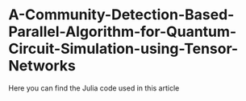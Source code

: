 # A-Community-Detection-Based-Parallel-Algorithm-for-Quantum-Circuit-Simulation-using-Tensor-Networks
Here you can find the Julia code used in this article
